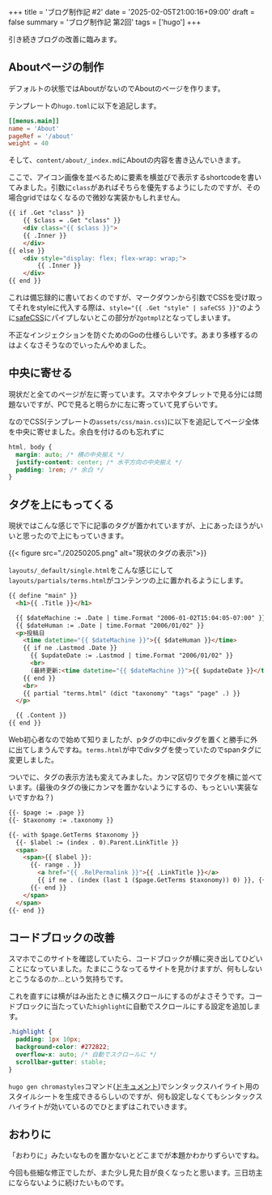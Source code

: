 +++
title = 'ブログ制作記 #2'
date = '2025-02-05T21:00:16+09:00'
draft = false
summary = 'ブログ制作記 第2回'
tags = ['hugo']
+++

引き続きブログの改善に臨みます。

## Aboutページの制作
デフォルトの状態ではAboutがないのでAboutのページを作ります。

テンプレートの`hugo.toml`に以下を追記します。

```toml
[[menus.main]]
name = 'About'
pageRef = '/about'
weight = 40
```

そして、`content/about/_index.md`にAboutの内容を書き込んでいきます。

ここで、アイコン画像を並べるために要素を横並びで表示するshortcodeを書いてみました。引数に`class`があればそちらを優先するようにしたのですが、その場合gridではなくなるので微妙な実装かもしれません。
```html
{{ if .Get "class" }}
    {{ $class = .Get "class" }}
    <div class="{{ $class }}">
    {{ .Inner }}
    </div>
{{ else }}
    <div style="display: flex; flex-wrap: wrap;">
        {{ .Inner }}
    </div>
{{ end }}
```

これは備忘録的に書いておくのですが、マークダウンから引数でCSSを受け取ってそれをstyleに代入する際は、`style="{{ .Get "style" | safeCSS }}"`のように[safeCSS](https://gohugo.io/functions/safe/css/)にパイプしないとこの部分が`ZgotmplZ`となってしまいます。

不正なインジェクションを防ぐためのGoの仕様らしいです。あまり多様するのはよくなさそうなのでいったんやめました。

## 中央に寄せる
現状だと全てのページが左に寄っています。スマホやタブレットで見る分には問題ないですが、PCで見ると明らかに左に寄っていて見ずらいです。

なのでCSS(テンプレートの`assets/css/main.css`)に以下を追記してページ全体を中央に寄せました。余白を付けるのも忘れずに
```css
html, body {
  margin: auto; /* 横の中央揃え */
  justify-content: center; /* 水平方向の中央揃え */
  padding: 1rem; /* 余白 */
}
```

## タグを上にもってくる
現状ではこんな感じで下に記事のタグが置かれていますが、上にあったほうがいいと思ったので上にもっていきます。

{{< figure src="./20250205.png" alt="現状のタグの表示">}}

`layouts/_default/single.html`をこんな感じにして`layouts/partials/terms.html`がコンテンツの上に置かれるようにします。

```html
{{ define "main" }}
  <h1>{{ .Title }}</h1>

  {{ $dateMachine := .Date | time.Format "2006-01-02T15:04:05-07:00" }}
  {{ $dateHuman := .Date | time.Format "2006/01/02" }}
  <p>投稿日
    <time datetime="{{ $dateMachine }}">{{ $dateHuman }}</time>
    {{ if ne .Lastmod .Date }}
      {{ $updateDate := .Lastmod | time.Format "2006/01/02" }}
      <br>
      (最終更新:<time datetime="{{ $dateMachine }}">{{ $updateDate }}</time>)
    {{ end }}
    <br>
    {{ partial "terms.html" (dict "taxonomy" "tags" "page" .) }}
  </p>

  {{ .Content }}
{{ end }}

```

Web初心者なので始めて知りましたが、pタグの中にdivタグを置くと勝手に外に出てしまうんですね。`terms.html`が中でdivタグを使っていたのでspanタグに変更しました。

ついでに、タグの表示方法も変えてみました。カンマ区切りでタグを横に並べています。(最後のタグの後にカンマを置かないようにするの、もっといい実装ないですかね？)

```html
{{- $page := .page }}
{{- $taxonomy := .taxonomy }}

{{- with $page.GetTerms $taxonomy }}
  {{- $label := (index . 0).Parent.LinkTitle }}
  <span>
    <span>{{ $label }}:
      {{- range . }}
        <a href="{{ .RelPermalink }}">{{ .LinkTitle }}</a>
        {{ if ne . (index (last 1 ($page.GetTerms $taxonomy)) 0) }}, {{ end }}
      {{- end }}
    </span>
  </span>
{{- end }}
```

## コードブロックの改善
スマホでこのサイトを確認していたら、コードブロックが横に突き出してひどいことになっていました。たまにこうなってるサイトを見かけますが、何もしないとこうなるのか…という気持ちです。

これを直すには横がはみ出たときに横スクロールにするのがよさそうです。コードブロックに当たっていた`highlight`に自動でスクロールにする設定を追加します。

```css
.highlight {
  padding: 1px 10px;
  background-color: #272822;
  overflow-x: auto; /* 自動でスクロールに */
  scrollbar-gutter: stable;
}
```

`hugo gen chromastyles`コマンド([ドキュメント](https://gohugo.io/commands/hugo_gen_chromastyles/))でシンタックスハイライト用のスタイルシートを生成できるらしいのですが、何も設定しなくてもシンタックスハイライトが効いているのでひとまずはこれでいきます。

## おわりに
「おわりに」みたいなものを置かないとどこまでが本題かわかりずらいですね。

今回も些細な修正でしたが、また少し見た目が良くなったと思います。三日坊主にならないように続けたいものです。
